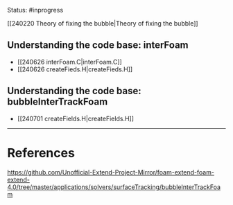 Status: #inprogress 

[[240220 Theory of fixing the bubble|Theory of fixing the bubble]]

## Understanding the code base: interFoam 
- [[240626 interFoam.C|interFoam.C]]
- [[240626 createFieds.H|createFieds.H]]
## Understanding the code base: bubbleInterTrackFoam
- [[240701 createFields.H|createFields.H]]
 



---
# References
https://github.com/Unofficial-Extend-Project-Mirror/foam-extend-foam-extend-4.0/tree/master/applications/solvers/surfaceTracking/bubbleInterTrackFoam